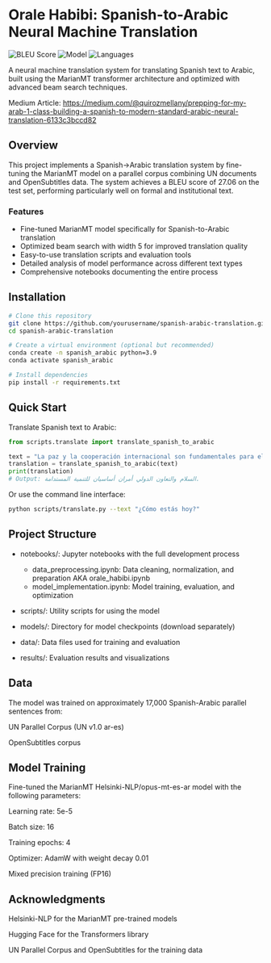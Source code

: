 # Orale Habibi: Spanish-to-Arabic Neural Machine Translation

![BLEU Score](https://img.shields.io/badge/BLEU-27.06-brightgreen)
![Model](https://img.shields.io/badge/Model-MarianMT-blue)
![Languages](https://img.shields.io/badge/Languages-Spanish--Arabic-orange)

A neural machine translation system for translating Spanish text to Arabic, built using the MarianMT transformer architecture and optimized with advanced beam search techniques.

Medium Article: https://medium.com/@quirozmellany/prepping-for-my-arab-1-class-building-a-spanish-to-modern-standard-arabic-neural-translation-6133c3bccd82

## Overview

This project implements a Spanish→Arabic translation system by fine-tuning the MarianMT model on a parallel corpus combining UN documents and OpenSubtitles data. The system achieves a BLEU score of 27.06 on the test set, performing particularly well on formal and institutional text.

### Features
- Fine-tuned MarianMT model specifically for Spanish-to-Arabic translation
- Optimized beam search with width 5 for improved translation quality
- Easy-to-use translation scripts and evaluation tools
- Detailed analysis of model performance across different text types
- Comprehensive notebooks documenting the entire process

## Installation

```bash
# Clone this repository
git clone https://github.com/yourusername/spanish-arabic-translation.git
cd spanish-arabic-translation

# Create a virtual environment (optional but recommended)
conda create -n spanish_arabic python=3.9
conda activate spanish_arabic

# Install dependencies
pip install -r requirements.txt

```
## Quick Start
Translate Spanish text to Arabic:

```python
from scripts.translate import translate_spanish_to_arabic

text = "La paz y la cooperación internacional son fundamentales para el desarrollo sostenible."
translation = translate_spanish_to_arabic(text)
print(translation)
# Output: السلام والتعاون الدولي أمران أساسيان للتنمية المستدامة.

```

Or use the command line interface:

```bash
python scripts/translate.py --text "¿Cómo estás hoy?"

```

## Project Structure

- notebooks/: Jupyter notebooks with the full development process

  - data_preprocessing.ipynb: Data cleaning, normalization, and preparation AKA orale_habibi.ipynb
  - model_implementation.ipynb: Model training, evaluation, and optimization


- scripts/: Utility scripts for using the model
- models/: Directory for model checkpoints (download separately)
- data/: Data files used for training and evaluation
- results/: Evaluation results and visualizations

## Data
The model was trained on approximately 17,000 Spanish-Arabic parallel sentences from:

UN Parallel Corpus (UN v1.0 ar-es)

OpenSubtitles corpus

## Model Training
Fine-tuned the MarianMT Helsinki-NLP/opus-mt-es-ar model with the following parameters:

Learning rate: 5e-5

Batch size: 16

Training epochs: 4

Optimizer: AdamW with weight decay 0.01

Mixed precision training (FP16)

## Acknowledgments
Helsinki-NLP for the MarianMT pre-trained models

Hugging Face for the Transformers library

UN Parallel Corpus and OpenSubtitles for the training data
